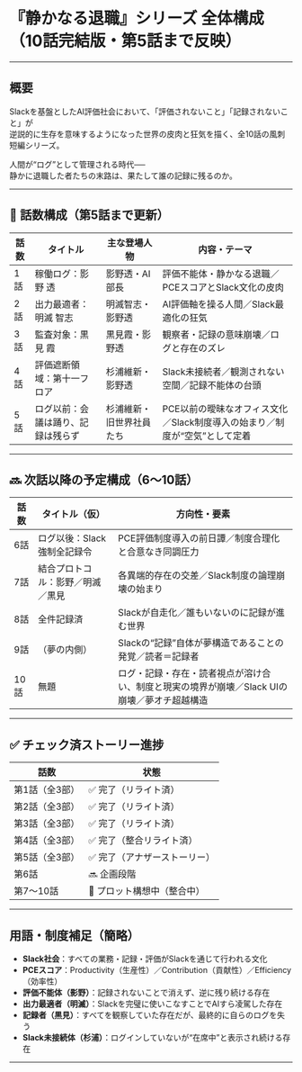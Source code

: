 # 『静かなる退職』シリーズ 全体構成（10話完結版・第5話まで反映）

---

## 概要

Slackを基盤としたAI評価社会において、「評価されないこと」「記録されないこと」が  
逆説的に生存を意味するようになった世界の皮肉と狂気を描く、全10話の風刺短編シリーズ。

人間が“ログ”として管理される時代──  
静かに退職した者たちの末路は、果たして誰の記録に残るのか。

---

## 🧩 話数構成（第5話まで更新）

| 話数 | タイトル | 主な登場人物 | 内容・テーマ |
|------|----------|----------------|----------------|
| 1話 | 稼働ログ：影野 透 | 影野透・AI部長 | 評価不能体・静かなる退職／PCEスコアとSlack文化の皮肉 |
| 2話 | 出力最適者：明滅 智志 | 明滅智志・影野透 | AI評価軸を操る人間／Slack最適化の狂気 |
| 3話 | 監査対象：黒見 霞 | 黒見霞・影野透 | 観察者・記録の意味崩壊／ログと存在のズレ |
| 4話 | 評価遮断領域：第十一フロア | 杉浦維新・影野透 | Slack未接続者／観測されない空間／記録不能体の台頭 |
| 5話 | ログ以前：会議は踊り、記録は残らず | 杉浦維新・旧世界社員たち | PCE以前の曖昧なオフィス文化／Slack制度導入の始まり／制度が“空気”として定着 |

---

## 🔜 次話以降の予定構成（6〜10話）

| 話数 | タイトル（仮） | 方向性・要素 |
|------|----------------|---------------|
| 6話 | ログ以後：Slack強制全記録令 | PCE評価制度導入の前日譚／制度合理化と合意なき同調圧力 |
| 7話 | 結合プロトコル：影野／明滅／黒見 | 各異端的存在の交差／Slack制度の論理崩壊の始まり |
| 8話 | 全件記録済 | Slackが自走化／誰もいないのに記録が進む世界 |
| 9話 | （夢の内側） | Slackの“記録”自体が夢構造であることの発覚／読者＝記録者 |
| 10話 | 無題 | ログ・記録・存在・読者視点が溶け合い、制度と現実の境界が崩壊／Slack UIの崩壊／夢オチ超越構造

---

## ✅ チェック済ストーリー進捗

| 話数 | 状態 |
|------|------|
| 第1話（全3部） | ✅ 完了（リライト済） |
| 第2話（全3部） | ✅ 完了（リライト済） |
| 第3話（全3部） | ✅ 完了（リライト済） |
| 第4話（全3部） | ✅ 完了（整合リライト済） |
| 第5話（全3部） | ✅ 完了（アナザーストーリー） |
| 第6話 | 🔜 企画段階 |
| 第7〜10話 | 🧩 プロット構想中（整合中） |

---

## 用語・制度補足（簡略）

- **Slack社会**：すべての業務・記録・評価がSlackを通じて行われる文化
- **PCEスコア**：Productivity（生産性）／Contribution（貢献性）／Efficiency（効率性）
- **評価不能体（影野）**：記録されないことで消えず、逆に残り続ける存在
- **出力最適者（明滅）**：Slackを完璧に使いこなすことでAIすら凌駕した存在
- **記録者（黒見）**：すべてを観察していた存在だが、最終的に自らのログを失う
- **Slack未接続体（杉浦）**：ログインしていないが“在席中”と表示され続ける存在

---
